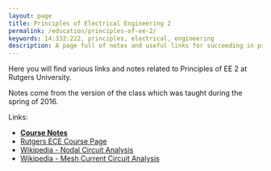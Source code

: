 ```yaml
---
layout: page
title: Principles of Electrical Engineering 2
permalink: /education/principles-of-ee-2/
keywords: 14:332:222, principles, electrical, engineering
description: A page full of notes and useful links for succeeding in principles of electrical engineering 2. 
---
```

  
Here you will find various links and notes related to Principles of EE 2 at Rutgers University.

Notes come from the version of the class which was taught during the spring of 2016.

Links:

- [**Course Notes**](notes/)
- [Rutgers ECE Course Page](http://www.ece.rutgers.edu/332_222)
- [Wikipedia - Nodal Circuit Analysis](https://en.wikipedia.org/wiki/Nodal_analysis)
- [Wikipedia - Mesh Current Circuit Analysis](https://en.wikipedia.org/wiki/Mesh_analysis)